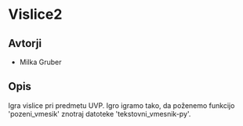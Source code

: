 # Vislice2
## Avtorji
* Milka Gruber
## Opis
Igra vislice pri predmetu UVP. Igro igramo tako, da poženemo funkcijo 'pozeni_vmesik' znotraj datoteke 'tekstovni_vmesnik-py'.

